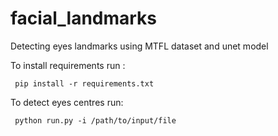 # facial_landmarks
Detecting eyes landmarks using MTFL dataset and unet model

To install requirements run :
```
 pip install -r requirements.txt 
```
 
 To detect eyes centres run:
```
 python run.py -i /path/to/input/file
```
